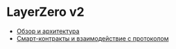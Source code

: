 # LayerZero v2

- [Обзор и архитектура](./architecture/README.md)
- [Смарт-контракты и взаимодействие с протоколом](./smart-contracts/contracts.md)